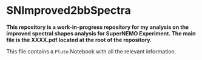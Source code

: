 # SNImproved2bbSpectra

**This repository is a work-in-progress repository for my analysis on the improved spectral shapes analysis for SuperNEMO Experiment. The main file is the XXXX.pdf located at the root of the repository.**

This file contains a `Pluto` Notebook with all the relevant information. 
